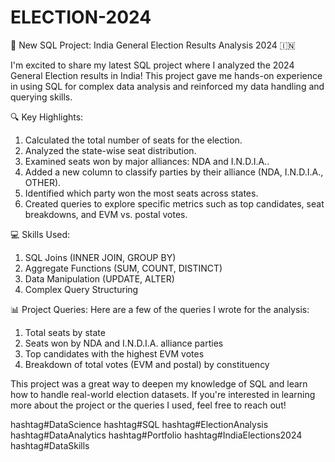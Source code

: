 # ELECTION-2024

🚀 New SQL Project: India General Election Results Analysis 2024 🇮🇳

I'm excited to share my latest SQL project where I analyzed the 2024 General Election results in India! This project gave me hands-on experience in using SQL for complex data analysis and reinforced my data handling and querying skills.

🔍 Key Highlights:

1. Calculated the total number of seats for the election.
2. Analyzed the state-wise seat distribution.
3. Examined seats won by major alliances: NDA and I.N.D.I.A..
4. Added a new column to classify parties by their alliance (NDA, I.N.D.I.A., OTHER).
5. Identified which party won the most seats across states.
6. Created queries to explore specific metrics such as top candidates, seat breakdowns, and EVM vs. postal votes.

💻 Skills Used:

1. SQL Joins (INNER JOIN, GROUP BY)
2. Aggregate Functions (SUM, COUNT, DISTINCT)
3. Data Manipulation (UPDATE, ALTER)
4. Complex Query Structuring

📊 Project Queries: Here are a few of the queries I wrote for the analysis:

1. Total seats by state
2. Seats won by NDA and I.N.D.I.A. alliance parties
3. Top candidates with the highest EVM votes
4. Breakdown of total votes (EVM and postal) by constituency

This project was a great way to deepen my knowledge of SQL and learn how to handle real-world election datasets. If you're interested in learning more about the project or the queries I used, feel free to reach out!

hashtag#DataScience hashtag#SQL hashtag#ElectionAnalysis hashtag#DataAnalytics hashtag#Portfolio hashtag#IndiaElections2024 hashtag#DataSkills
